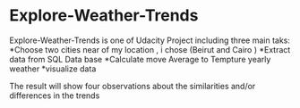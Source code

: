 # Explore-Weather-Trends

Explore-Weather-Trends is one of Udacity Project including three main taks:
*Choose  two cities near  of my location , i chose (Beirut and Cairo )
*Extract data from SQL Data base 
*Calculate move Average to Tempture yearly weather 
*visualize data  
 

The result will show four observations about the similarities and/or differences in the trends

